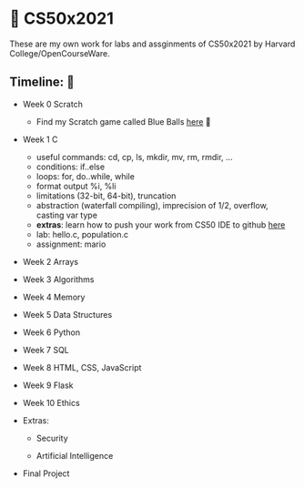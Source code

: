 # :file_folder: CS50x2021
These are my own work for labs and assginments of CS50x2021 by Harvard College/OpenCourseWare.

## Timeline: :calendar:
- Week 0 Scratch
  - Find my Scratch game called Blue Balls [here](https://scratch.mit.edu/projects/471758222) :large_blue_circle:
- Week 1 C
  - useful commands: cd, cp, ls, mkdir, mv, rm, rmdir, ... 
  - conditions: if..else
  - loops: for, do..while, while  
  - format output %i, %li
  - limitations (32-bit, 64-bit), truncation
  - abstraction (waterfall compiling), imprecision of 1/2, overflow, casting var type
  - **extras**: learn how to push your work from CS50 IDE to github [here](https://www.youtube.com/watch?v=MJUJ4wbFm_A)
  - lab: hello.c, population.c
  - assignment: mario
- Week 2 Arrays

- Week 3 Algorithms

- Week 4 Memory

- Week 5 Data Structures

- Week 6 Python

- Week 7 SQL

- Week 8 HTML, CSS, JavaScript

- Week 9 Flask

- Week 10 Ethics

- Extras:
  - Security

  - Artificial Intelligence

- Final Project
